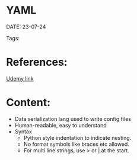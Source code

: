 
# YAML


DATE:  23-07-24


Tags:

# References:

[Udemy link](https://tcsglobal.udemy.com/course/practical-mlops-for-data-scientists-devops-engineers-aws/learn/lecture/38044170#content) 




# Content:

- Data serialization lang used to write config files
- Human-readable, easy to understand
- Syntax
	- Python style indentation to indicate nesting.
	- No format symbols like braces etc allowed.
	- For multi line strings, use > or | at the start.



